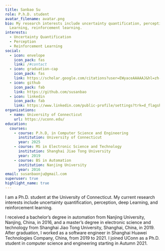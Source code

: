 ```yaml
---
title: Sanbao Su
role: P.h.D. student
avatar_filename: avatar.png
bio: My research interests include uncertainty quantification, perception, deep
  Learning, reinforcement learning.
interests:
  - Uncertainty Quantification
  - Perception
  - Reinforcement Learning
social:
  - icon: envelope
    icon_pack: fas
    link: /#contact
  - icon: graduation-cap
    icon_pack: fas
    link: https://scholar.google.com/citations?user=EWyaceAAAAAJ&hl=zh-CN
  - icon: github
    icon_pack: fab
    link: https://github.com/susanbao
  - icon: linkedin
    icon_pack: fab
    link: https://www.linkedin.com/public-profile/settings?trk=d_flagship3_profile_self_view_public_profile
organizations:
  - name: University of Connecticut
    url: https://uconn.edu/
education:
  courses:
    - course: P.h.D, in Computer Science and Engineering
      institution: University of Connecticut
      year: 2025
    - course: MS in Electronic Science and Technology
      institution: Shanghai Jiao Tong University
      year: 2019
    - course: BS in Automation
      institution: Nanjing University
      year: 2016
email: susanbaonju@gmail.com
superuser: true
highlight_name: true
---
```

I am a Ph.D. student at the University of Connecticut. My current research interests include uncertainty quantification, perception, deep Learning, and reinforcement learning.


I received a bachelor’s degree in automation from Nanjing University, Nanjing, China, in 2016, and a master’s degree in electronic science and technology from Shanghai Jiao Tong University, Shanghai, China, in 2019. After graduation, I worked as a software engineer in Shanghai Huawei Technologies Company, China, from 2019 to 2021. I joined UConn as a Ph.D. student in computer science and engineering starting in Autumn 2021.